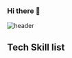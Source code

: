 ### Hi there 👋
![header](https://capsule-render.vercel.app/api?type=transparent&color=auto&height=300&section=header&text=Jokulsarlon777%20Github&fontSize=60)


## Tech Skill list


<!--
Here are some ideas to get you started:

- 🔭 I’m currently working on ...
- 🌱 I’m currently learning ...
- 👯 I’m looking to collaborate on ...
- 🤔 I’m looking for help with ...
- 💬 Ask me about ...
- 📫 How to reach me: ...
- 😄 Pronouns: ...
- ⚡ Fun fact: ...
-->

